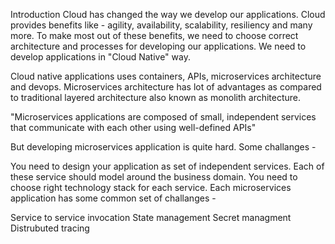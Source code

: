 
Introduction
Cloud has changed the way we develop our applications. Cloud provides benefits like - agility, availability, scalability, resiliency and many more. To make most out of these benefits, we need to choose correct architecture and processes for developing our applications. We need to develop applications in "Cloud Native" way.

Cloud native applications uses containers, APIs, microservices architecture and devops. Microservices architecture has lot of advantages as compared to traditional layered architecture also known as monolith architecture.

"Microservices applications are composed of small, independent services that communicate with each other using well-defined APIs"

But developing microservices application is quite hard. Some challanges -

You need to design your application as set of independent services. Each of these service should model around the business domain.
You need to choose right technology stack for each service.
Each microservices application has some common set of challanges -

Service to service invocation
State management
Secret managment
Distrubuted tracing

